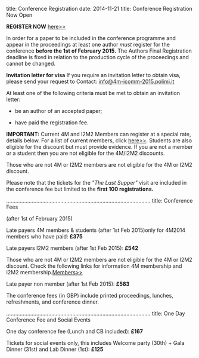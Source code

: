 title: Conference Registration
date: 2014-11-21 
title:   Conference Registration Now Open


**REGISTER NOW** [here>>](http://shop.bham.ac.uk/browse/extra_info.asp?compid=1&modid=2&deptid=31&catid=90&prodid=1000)

In order for a paper to be included in the conference programme and appear in the proceedings at least one author *must* register for the conference **before the 1st of February 2015.** The Authors Final Registration deadline is fixed in relation to the production cycle of the proceedings and cannot be changed.

**Invitation letter for visa**   If you require an invitation letter to obtain visa, please send your request to Contact: <a href="mailto:info@4m-icomm-2015.polimi.it">info@4m-icomm-2015.polimi.it</strong></a>
 
At least one of the following criteria must be met to obtain an invitation letter:

- be an author of an accepted paper;

- have paid the registration fee.



**IMPORTANT:** Current 4M and I2M2 Members can register at a special rate, details below. For a list of current members, click [here>>](/members). Students are also eligible for the discount but must provide evidence.  If you are not a member or a student then you are not eligible for the 4M/I2M2 discounts.
 
Those who are not 4M or I2M2 members are not eligible for the 4M or I2M2 discount. 


Please note that the tickets for the *"The Last Supper"* visit are included in the conference fee but limited to the **first 100 registrations.**

................................................................................................
title:   Conference Fees

(after 1st of February 2015)


Late payers 4M members & students (after 1st Feb 2015)only for 4M2014 members who have paid: **£375**

Late payers I2M2 members (after 1st Feb 2015): **£542**

Those who are not 4M or I2M2 members are not eligible for the 4M or I2M2 discount.
Check the following links for information 4M membership and I2M2 membership.[Members>>](/members)

Late payer non member (after 1st Feb 2015): **£583**


The conference fees (in GBP) include printed proceedings, lunches, refreshments, and conference dinner.

................................................................................................
title:   One Day Conference Fee and Social Events

One day conference fee (Lunch and CB included): **£167**


Tickets for social events only, this includes Welcome party (30th) + Gala Dinner (31st) and Lab Dinner (1st): **£125**